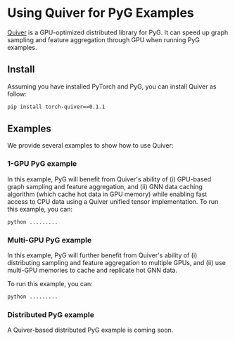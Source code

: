 # Using Quiver for PyG Examples

[Quiver](https://github.com/quiver-team/torch-quiver) is a GPU-optimized distributed library for PyG. It can speed up graph sampling and feature aggregation through GPU when running PyG examples.

## Install

Assuming you have installed PyTorch and PyG, you can install Quiver as follow:

```bash
pip install torch-quiver==0.1.1
```

## Examples

We provide several examples to show how to use Quiver:

### 1-GPU PyG example

In this example, PyG will benefit from Quiver's ability of (i) GPU-based graph sampling and feature aggregation, and (ii) GNN data caching algorithm (which cache hot data in GPU memory) while enabling fast access to CPU data using a Quiver unified tensor implementation. To run this example, you can:

```bash
python .........
```

### Multi-GPU PyG example

In this example, PyG will further benefit from Quiver's ability of (i) distributing sampling and feature aggregation to multiple GPUs, and (ii) use multi-GPU memories to cache and replicate hot GNN data.

To run this example, you can:

```bash
python .........
```

### Distributed PyG example

A Quiver-based distributed PyG example is coming soon.